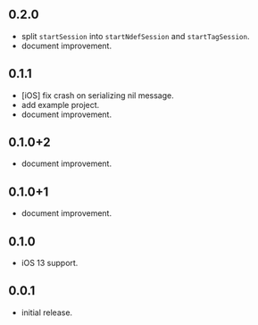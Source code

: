 ## 0.2.0

* split `startSession` into `startNdefSession` and `startTagSession`.
* document improvement.

## 0.1.1

* [iOS] fix crash on serializing nil message.
* add example project.
* document improvement.

## 0.1.0+2

* document improvement.

## 0.1.0+1

* document improvement.

## 0.1.0

* iOS 13 support.

## 0.0.1

* initial release.
